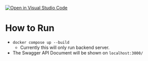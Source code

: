 [![Open in Visual Studio Code](https://classroom.github.com/assets/open-in-vscode-2e0aaae1b6195c2367325f4f02e2d04e9abb55f0b24a779b69b11b9e10269abc.svg)](https://classroom.github.com/online_ide?assignment_repo_id=18321430&assignment_repo_type=AssignmentRepo)



# How to Run
- `docker compose up --build`
    - Currently this will only run backend server.
- The Swagger API Document will be shown on `localhost:3000/`